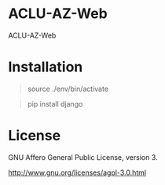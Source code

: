 ACLU-AZ-Web
===========

ACLU-AZ-Web

# Installation

> source ./env/bin/activate

> pip install django

# License

GNU Affero General Public License, version 3.

http://www.gnu.org/licenses/agpl-3.0.html
